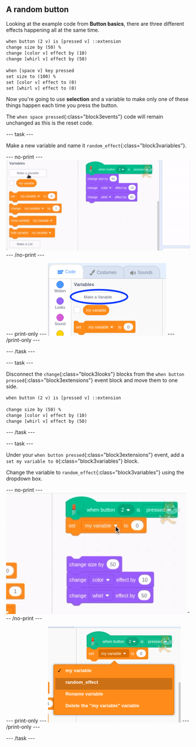 ## A random button

Looking at the example code from **Button basics**, there are three different effects happening all at the same time. 

```blocks3
when button (2 v) is [pressed v] ::extension
change size by (50) %
change [color v] effect by (10)
change [whirl v] effect by (50)

when [space v] key pressed
set size to (100) %
set [color v] effect to (0)
set [whirl v] effect to (0)
```

Now you're going to use **selection** and a variable to make only one of these things happen each time you press the button.

The `when space pressed`{:class="block3events"} code will remain unchanged as this is the reset code.

--- task ---

Make a new variable and name it `random_effect`{:class="block3variables"}.

--- no-print ---
![Make a new variable](images/randomButton_newVariable.gif)
--- /no-print ---

--- print-only ---
![Make a new variable](images/randomButton_newVariable.png)
--- /print-only ---

--- /task ---

--- task ---

Disconnect the `change`{:class="block3looks"} blocks from the `when button pressed`{:class="block3extensions"} event block and move them to one side.

```blocks3
when button (2 v) is [pressed v] ::extension

change size by (50) %
change [color v] effect by (10)
change [whirl v] effect by (50)
```

--- /task ---

--- task ---

Under your `when button pressed`{:class="block3extensions"} event, add a `set my variable to 0`{:class="block3variables"} block.

Change the variable to `random_effect`{:class="block3variables"} using the dropdown box.

--- no-print ---
![Change the variable](images/randomButton_changeVariable.gif)
--- /no-print ---

--- print-only ---
![Change the variable](images/randomButton_changeVariable.png)
--- /print-only ---

--- /task ---


